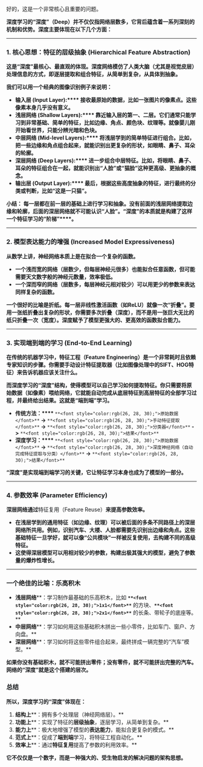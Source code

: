 好的，这是一个非常核心且重要的问题。

**<font style="color:rgb(26, 28, 30);">深度学习的“深度”（Deep）并不仅仅指网络层数多，它背后蕴含着一系列深刻的机制和优势。深度主要体现在以下几个方面：</font>**

---

### **<font style="color:rgb(26, 28, 30);">1. 核心思想：特征的层级抽象 (Hierarchical Feature Abstraction)</font>**
**<font style="color:rgb(26, 28, 30);">这是“深度”最核心、最直观的体现。深度网络模仿了人类大脑（尤其是视觉皮层）处理信息的方式，即</font>****逐层提取和组合特征，从简单到复杂，从具体到抽象****<font style="color:rgb(26, 28, 30);">。</font>**

**<font style="color:rgb(26, 28, 30);">我们可以用一个经典的</font>****图像识别****<font style="color:rgb(26, 28, 30);">例子来说明：</font>**

+ **输入层 (Input Layer):****<font style="color:rgb(26, 28, 30);"> 接收最原始的数据，比如一张图片的像素点。这些像素本身几乎没有意义。</font>**
+ **浅层网络 (Shallow Layers):****<font style="color:rgb(26, 28, 30);"> 靠近输入层的第一、二层。它们通常只能学习到非常基础、简单的特征，比如</font>****边缘、角点、颜色块、纹理****<font style="color:rgb(26, 28, 30);">等。就像婴儿刚开始看世界，只能分辨光暗和色块。</font>**
+ **中层网络 (Mid-level Layers):****<font style="color:rgb(26, 28, 30);"> 将浅层学到的简单特征进行组合。比如，把一些边缘和角点组合起来，就能识别出更复杂的形状，如</font>****眼睛、鼻子、耳朵的轮廓****<font style="color:rgb(26, 28, 30);">。</font>**
+ **深层网络 (Deep Layers):****<font style="color:rgb(26, 28, 30);"> 进一步组合中层特征。比如，将眼睛、鼻子、耳朵的特征组合在一起，就能识别出“</font>****人脸****<font style="color:rgb(26, 28, 30);">”或“</font>****猫脸****<font style="color:rgb(26, 28, 30);">”这种更高级、更抽象的概念。</font>**
+ **输出层 (Output Layer):****<font style="color:rgb(26, 28, 30);"> 最后，根据这些高度抽象的特征，进行最终的分类或判断，比如“这是一只猫”。</font>**



**小结：****<font style="color:rgb(26, 28, 30);"> 每一层都在前一层的基础上进行学习和抽象。没有前面的浅层网络提取边缘和轮廓，后面的深层网络就不可能认识“人脸”。</font>****“深度”的本质就是构建了这样一个特征学习的“阶梯”****<font style="color:rgb(26, 28, 30);">。</font>**

---

### **<font style="color:rgb(26, 28, 30);">2. 模型表达能力的增强 (Increased Model Expressiveness)</font>**
**<font style="color:rgb(26, 28, 30);">从数学上讲，神经网络本质上是在拟合一个复杂的函数。</font>**

+ **<font style="color:rgb(26, 28, 30);">一个</font>****浅而宽****<font style="color:rgb(26, 28, 30);">的网络（层数少，但每层神经元很多）也能拟合任意函数，但可能需要天文数字般的神经元数量，效率极低。</font>**
+ **<font style="color:rgb(26, 28, 30);">一个</font>****深而窄****<font style="color:rgb(26, 28, 30);">的网络（层数多，每层神经元相对较少）可以用更少的参数来表达同样复杂的函数。</font>**

**<font style="color:rgb(26, 28, 30);">一个很好的比喻是</font>****折纸****<font style="color:rgb(26, 28, 30);">。每一层非线性激活函数（如ReLU）就像一次“折叠”。要用一张纸折叠出复杂的形状，你需要多次折叠（深度），而不是用一张巨大无比的纸只折叠一次（宽度）。</font>****深度赋予了模型更强大的、更高效的函数拟合能力****<font style="color:rgb(26, 28, 30);">。</font>**

---

### **<font style="color:rgb(26, 28, 30);">3. 实现端到端的学习 (End-to-End Learning)</font>**
**<font style="color:rgb(26, 28, 30);">在传统的机器学习中，特征工程（Feature Engineering）是一个非常耗时且依赖专家知识的步骤。你需要手动设计特征提取器（比如图像处理中的SIFT、HOG特征）来告诉机器应该关注什么。</font>**

**<font style="color:rgb(26, 28, 30);">而深度学习的“深度”结构，使得</font>****模型可以自己学习如何提取特征****<font style="color:rgb(26, 28, 30);">。你只需要将原始数据（如像素）喂给网络，它就能自动完成从底层特征到高层特征的全部学习过程，并最终给出结果。这就是“端到端”学习。</font>**

+ **传统方法：****<font style="color:rgb(26, 28, 30);"> </font>**`**<font style="color:rgb(26, 28, 30);">原始数据</font>**`**<font style="color:rgb(26, 28, 30);"> -> </font>**`**<font style="color:rgb(26, 28, 30);">手动特征提取</font>**`**<font style="color:rgb(26, 28, 30);"> -> </font>**`**<font style="color:rgb(26, 28, 30);">分类器</font>**`**<font style="color:rgb(26, 28, 30);"> -> </font>**`**<font style="color:rgb(26, 28, 30);">结果</font>**`
+ **深度学习：****<font style="color:rgb(26, 28, 30);"> </font>**`**<font style="color:rgb(26, 28, 30);">原始数据</font>**`**<font style="color:rgb(26, 28, 30);"> -> </font>**`**<font style="color:rgb(26, 28, 30);">深度神经网络（自动完成特征提取与分类）</font>**`**<font style="color:rgb(26, 28, 30);"> -> </font>**`**<font style="color:rgb(26, 28, 30);">结果</font>**`

**“深度”是实现端到端学习的关键，它让特征学习本身也成为了模型的一部分。**

---

### **<font style="color:rgb(26, 28, 30);">4. 参数效率 (Parameter Efficiency)</font>**
**<font style="color:rgb(26, 28, 30);">深层网络通过**特征复用（Feature Reuse）**来提高参数效率。</font>**

+ **<font style="color:rgb(26, 28, 30);">在浅层学到的通用特征（如边缘、纹理）可以被后面的多条不同路径上的深层网络所共用。例如，识别汽车、大楼、人脸都需要先识别出边缘和角点。这些基础特征一旦学好，就可以像“公共模块”一样被反复使用，去构建不同的高级特征。</font>**
+ **<font style="color:rgb(26, 28, 30);">这使得深层模型可以用相对较少的参数，构建出极其强大的模型，避免了参数量的爆炸性增长。</font>**

---

### **<font style="color:rgb(26, 28, 30);">一个绝佳的比喻：乐高积木</font>**
+ **浅层网络****<font style="color:rgb(26, 28, 30);">：学习制作最基础的乐高积木，比如 </font>**`**<font style="color:rgb(26, 28, 30);">1x1</font>**`**<font style="color:rgb(26, 28, 30);"> 的方块、</font>**`**<font style="color:rgb(26, 28, 30);">2x1</font>**`**<font style="color:rgb(26, 28, 30);"> 的长条、带轮子的底座等。</font>**
+ **中层网络****<font style="color:rgb(26, 28, 30);">：学习如何用这些基础积木拼出一些小零件，比如车门、窗户、方向盘。</font>**
+ **深层网络****<font style="color:rgb(26, 28, 30);">：学习如何将这些零件组合起来，最终拼成一辆完整的“汽车”模型。</font>**

**<font style="color:rgb(26, 28, 30);">如果你没有基础积木，就不可能拼出零件；没有零件，就不可能拼出完整的汽车。网络的“深度”就是这个搭建的层次。</font>**

### **<font style="color:rgb(26, 28, 30);">总结</font>**
**<font style="color:rgb(26, 28, 30);">所以，深度学习的“深度”体现在：</font>**

1. **结构上****<font style="color:rgb(26, 28, 30);">：拥有多个处理层（神经网络层）。</font>**
2. **功能上****<font style="color:rgb(26, 28, 30);">：实现了特征的</font>****层级抽象****<font style="color:rgb(26, 28, 30);">，逐层学习，从简单到复杂。</font>**
3. **能力上****<font style="color:rgb(26, 28, 30);">：极大地增强了模型的</font>****表达能力****<font style="color:rgb(26, 28, 30);">，能拟合更复杂的模式。</font>**
4. **范式上****<font style="color:rgb(26, 28, 30);">：促成了</font>****端到端****<font style="color:rgb(26, 28, 30);">学习，将特征工程自动化。</font>**
5. **效率上****<font style="color:rgb(26, 28, 30);">：通过</font>****特征复用****<font style="color:rgb(26, 28, 30);">提高了参数的利用效率。</font>**

**<font style="color:rgb(26, 28, 30);">它不仅仅是一个数字，而是一种强大的、受生物启发的解决问题的架构思想。</font>**

